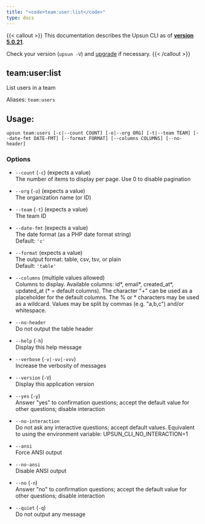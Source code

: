 ```yaml
---
title: "<code>team:user:list</code>"
type: docs
---
```


{{< callout >}}
  This documentation describes the Upsun CLI as of **[version 5.0.21](https://github.com/platformsh/cli/releases/tag/5.0.21)**.
  
  Check your version (`upsun -V`) and [upgrade](/cli/#upgrade-the-cli) if necessary.
{{< /callout >}}

team:user:list
--------------
List users in a team

Aliases: `team:users`

## Usage:

```
upsun team:users [-c|--count COUNT] [-o|--org ORG] [-t|--team TEAM] [--date-fmt DATE-FMT] [--format FORMAT] [--columns COLUMNS] [--no-header]
```

### Options

* `--count` (`-c`) (expects a value)  
  The number of items to display per page. Use 0 to disable pagination

* `--org` (`-o`) (expects a value)  
  The organization name (or ID)

* `--team` (`-t`) (expects a value)  
  The team ID

* `--date-fmt` (expects a value)  
  The date format (as a PHP date format string)  
  Default: `'c'`

* `--format` (expects a value)  
  The output format: table, csv, tsv, or plain  
  Default: `'table'`

* `--columns` (multiple values allowed)  
  Columns to display.
Available columns: id*, email*, created_at*, updated_at (* = default columns).
The character "+" can be used as a placeholder for the default columns.
The % or * characters may be used as a wildcard.
Values may be split by commas (e.g. "a,b,c") and/or whitespace.

* `--no-header`  
  Do not output the table header

* `--help` (`-h`)  
  Display this help message

* `--verbose` (`-v|-vv|-vvv`)  
  Increase the verbosity of messages

* `--version` (`-V`)  
  Display this application version

* `--yes` (`-y`)  
  Answer "yes" to confirmation questions; accept the default value for other questions; disable interaction

* `--no-interaction`  
  Do not ask any interactive questions; accept default values. Equivalent to using the environment variable: UPSUN_CLI_NO_INTERACTION=1

* `--ansi`  
  Force ANSI output

* `--no-ansi`  
  Disable ANSI output

* `--no` (`-n`)  
  Answer "no" to confirmation questions; accept the default value for other questions; disable interaction

* `--quiet` (`-q`)  
  Do not output any message


